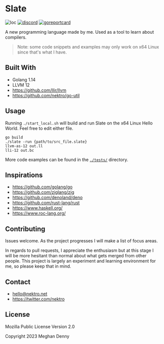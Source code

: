 # Slate

![loc](https://sloc.xyz/github/nektro/slate)
[![discord](https://img.shields.io/discord/551971034593755159.svg?logo=discord)](https://discord.gg/P6Y4zQC)
[![goreportcard](https://goreportcard.com/badge/github.com/nektro/slate)](https://goreportcard.com/report/github.com/nektro/slate)

A new programming language made by me. Used as a tool to learn about compilers.

> Note: some code snippets and examples may only work on x64 Linux since that's what I have.

## Built With

- Golang 1.14
- LLVM 12
- https://github.com/llir/llvm
- https://github.com/nektro/go-util

## Usage

Running `./start_local.sh` will build and run Slate on the x64 Linux Hello World. Feel free to edit either file.

```
go build
./slate -run {path/to/src_file.slate}
llvm-as-12 out.ll
lli-12 out.bc
```

More code examples can be found in the [`./tests/`](./tests/) directory.

## Inspirations

- https://github.com/golang/go
- https://github.com/ziglang/zig
- https://github.com/denoland/deno
- https://github.com/rust-lang/rust
- https://www.haskell.org/
- https://www.roc-lang.org/

## Contributing

Issues welcome. As the project progresses I will make a list of focus areas.

In regards to pull requests, I appreciate the enthusiasm but at this stage I will be more hesitant than normal about what gets merged from other people. This project is largely an experiment and learning environment for me, so please keep that in mind.

## Contact

- hello@nektro.net
- https://twitter.com/nektro

## License

Mozilla Public License Version 2.0

Copyright 2023 Meghan Denny
